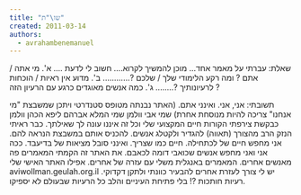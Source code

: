 ```yaml
---
title: "שו\"ת"
created: 2011-03-14
authors: 
  - avrahambenemanuel
---
```


שאלת: עברתי על מאמר אחד... מוכן להמשיך לקרוא.... חשוב לי לדעת .... א'. מי אתה / אתם ? ומה רקע הלימודי שלך / שלכם ?............ ב'. מדוע אין ראיות / הוכחות לרעיונותיך ?........ ג'. כמה אנשים מאוגדים כרגע עם הרעיון הזה ?

תשובתי: אני, אני. ואינני אתם. (האתר נבנתה מטופס סטנדרטי ויתכן שמשבצת "מי אנחנו" צריכה להיות מנוסחת אחרת) שמי אבי וולמן שמי המלא אברהם ליפא הכהן וולמן כבקשת צירפתי הקורות חיים המקצועי שלי וכל זה איננו עונה לך שאילתך. כבר ראיתי הנזק הרב מהצורך (תאווה) להגדיר ולקטלג אנשים. להכניס אותם במשבצת הנראה להם. אני מחפש חיים של לכתחילה. חיים כמו שצריך. ואינני סובל מציאות של בדיעבד. ככה אני ואני מחפש אנשים שכואבי דומה לכאבם. את האתר זה הקמתי המאמרים פה מאנשים אחרים. המאמרים באנגלית משלי עם עזרה של אחרים. אפילו האתר האישי שלי aviwollman.geulah.org.il ‎‏ יש לי צורך לעזרת אחרים להבעיר כוונתי ולתקן דקדוקי. רעיות חותכות ?! בלי פתיחת העיניים והלב כל הרעיות שבעולם לא יספיקו.
